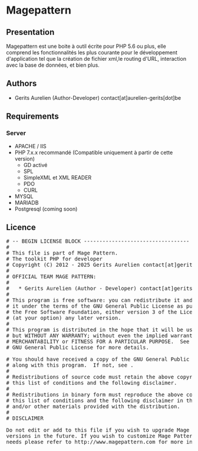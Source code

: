Magepattern
=============

Presentation
------------
Magepattern est une boite à outil écrite pour PHP 5.6 ou plus, 
elle comprend les fonctionnalités les plus courante pour le développement d'application tel que la création de fichier xml,le routing d'URL, interaction avec la base de données, et bien plus.

Authors
-------

 * Gerits Aurelien (Author-Developer) contact[at]aurelien-gerits[dot]be

Requirements
------------

### Server
 * APACHE / IIS
 * PHP 7.x.x recommandé (Compatible uniquement à partir de cette version)
     * GD activé
     * SPL
     * SimpleXML et XML READER
     * PDO
     * CURL
 * MYSQL
 * MARIADB
 * Postgresql (coming soon)

Licence
------------

<pre>
# -- BEGIN LICENSE BLOCK ----------------------------------
#
# This file is part of Mage Pattern.
# The toolkit PHP for developer
# Copyright (C) 2012 - 2025 Gerits Aurelien contact[at]gerits-aurelien[dot]be
#
# OFFICIAL TEAM MAGE PATTERN:
#
#   * Gerits Aurelien (Author - Developer) contact[at]gerits-aurelien[dot]be
#
# This program is free software: you can redistribute it and/or modify
# it under the terms of the GNU General Public License as published by
# the Free Software Foundation, either version 3 of the License, or
# (at your option) any later version.
#
# This program is distributed in the hope that it will be useful,
# but WITHOUT ANY WARRANTY; without even the implied warranty of
# MERCHANTABILITY or FITNESS FOR A PARTICULAR PURPOSE.  See the
# GNU General Public License for more details.

# You should have received a copy of the GNU General Public License
# along with this program.  If not, see <http://www.gnu.org/licenses/>.
#
# Redistributions of source code must retain the above copyright notice,
# this list of conditions and the following disclaimer.
#
# Redistributions in binary form must reproduce the above copyright notice,
# this list of conditions and the following disclaimer in the documentation
# and/or other materials provided with the distribution.
#
# DISCLAIMER

Do not edit or add to this file if you wish to upgrade Mage Pattern to newer
versions in the future. If you wish to customize Mage Pattern for your
needs please refer to http://www.magepattern.com for more information.

</pre>
